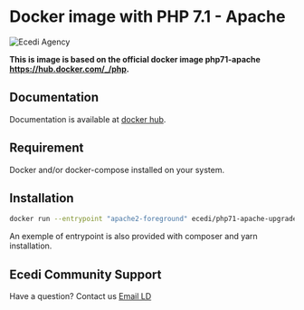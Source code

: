# Docker image with PHP 7.1 - Apache

![Ecedi Agency](https://www.ecedi.fr/theme/images/logo-ecedi-top.png)

**This is image is based on the official docker image php71-apache <https://hub.docker.com/_/php>.**

## Documentation

Documentation is available at [docker hub](https://hub.docker.com/r/ecedi/php71-apache-upgraded).

## Requirement

Docker and/or docker-compose installed on your system.

## Installation

```bash
docker run --entrypoint "apache2-foreground" ecedi/php71-apache-upgraded
```
An exemple of entrypoint is also provided with composer and yarn installation.

## Ecedi Community Support

Have a question?  Contact us [Email LD](mailto:ld@ecedi.fr)

